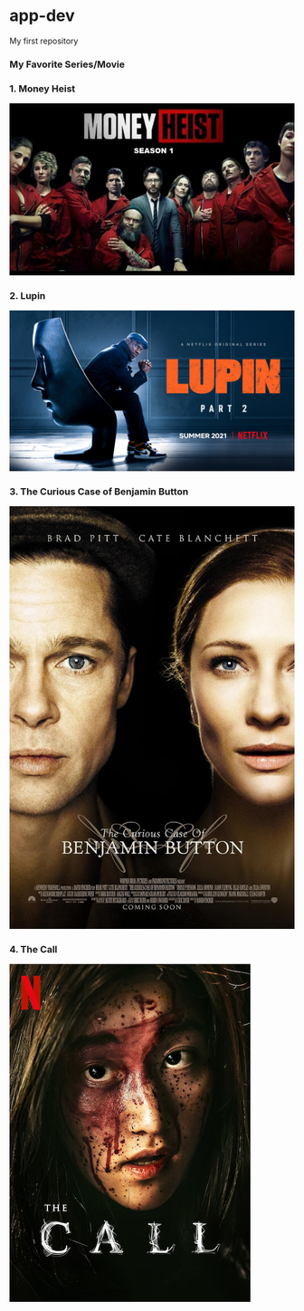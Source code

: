 # app-dev
My first repository

### **My Favorite Series/Movie**

### 1. Money Heist
![Money Heist](https://github.com/jhunmark13/app-dev/blob/main/1_EBRayJT4vgCBGBx7Nn9_6w%402x.jpg)
### 2. Lupin
![lupin](https://github.com/jhunmark13/app-dev/blob/main/LUPIN_S2_16X9_EN-US.jpg)
### 3. The Curious Case of Benjamin Button
![The Curious Case of Benjamin Button](https://github.com/jhunmark13/app-dev/blob/main/MV5BMzI4M2I1MTItYjdiYi00YTZhLTg0NDgtZWIzOGU5ZmM3NWZlXkEyXkFqcGdeQXVyODE5NzE3OTE%40._V1_FMjpg_UX1000_.jpg)
### 4. The Call
![the call](AAAABSSF_UKLpz4bVB9ultLvvaS8WeHdpiztiwZWJk9tDPIs5VpEDo1AtoUE1uZUOHh3CHhbtonzCIouS3CGAloZ7_0ltN7swNKAOwRl_PLjYfvil_Vegbu1QOUIfwKC4w.jpg)
